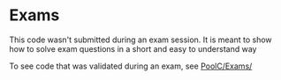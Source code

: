 # Exams

This code wasn't submitted during an exam session.
It is meant to show how to solve exam questions in a short and easy to understand way

To see code that was validated during an exam, see [PoolC/Exams/](PoolC/Exams)
